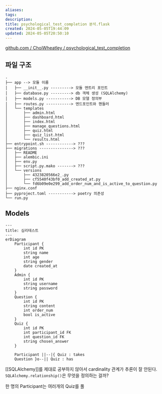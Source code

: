 ```yaml
---
aliases: 
tags: 
description:
title: psychological_test_completion 분석.flask
created: 2024-05-05T19:44:09
updated: 2024-05-05T20:50:10
---
```

[github.com / ChoiWheatley / psychological_test_completion](https://github.com/ChoiWheatley/psychological_test_completion)

## 파일 구조

```
.
├── app --> 모듈 이름
│   ├── __init__.py ---------> 모듈 엔트리 포인트
│   ├── database.py ---------> db 객체 생성 (SQLAlchemy)
│   ├── models.py -----------> DB 모델 정의부
│   ├── routes.py -----------> 엔드포인트와 핸들러
│   └── templates
│       ├── admin.html
│       ├── dashboard.html
│       ├── index.html
│       ├── manage_questions.html
│       ├── quiz.html
│       ├── quiz_list.html
│       └── results.html
├── entrypoint.sh ------------> ???
├── migrations ---------------> ???
│   ├── README
│   ├── alembic.ini
│   ├── env.py
│   ├── script.py.mako -------> ???
│   └── versions
│       ├── 4323820566e2_.py
│       ├── cf5540f43bf0_add_created_at.py
│       └── fd6b09e0e299_add_order_num_and_is_active_to_question.py
├── nginx.conf
├── pyproject.toml -----------> poetry 의존성
└── run.py
```

## Models

```mermaid
---
title: 심리테스트
---
erDiagram
	Participant {
		int id PK
		string name
		int age
		string gender
		date created_at
	}
	Admin {
		int id PK
		string username
		string password
	}
	Question {
		int id PK
		string content
		int order_num
		bool is_active
	}
	Quiz {
		int id PK
		int participant_id FK
		int question_id FK
		string chosen_answer
	}

	Participant ||--|{ Quiz : takes
	Question }o--|| Quiz : has
```

[[SQLAlchemy]]를 제대로 공부하지 않아서 cardinality 관계가 추론이 잘 안된다. `SQLAlchemy.relationship()`은 무엇을 정의하는 걸까?

한 명의 Participant는 여러개의 Quiz를 풀